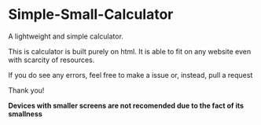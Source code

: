 # Simple-Small-Calculator

A lightweight and simple calculator.

This is calculator is built purely on html. It is able to fit on any website even with scarcity of resources.

If you do see any errors, feel free to make a issue or, instead, pull a request 

Thank you!
  
**Devices with smaller screens are not recomended due to the fact of its smallness**
